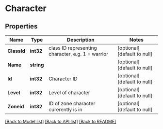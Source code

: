 # Character

## Properties
Name | Type | Description | Notes
------------ | ------------- | ------------- | -------------
**ClassId** | **int32** | class ID representing character, e.g. 1 &#x3D; warrior | [optional] [default to null]
**Name** | **string** |  | [optional] [default to null]
**Id** | **int32** | Character ID | [optional] [default to null]
**Level** | **int32** | Level of character | [optional] [default to null]
**Zoneid** | **int32** | ID of zone character curerently is in | [optional] [default to null]

[[Back to Model list]](../README.md#documentation-for-models) [[Back to API list]](../README.md#documentation-for-api-endpoints) [[Back to README]](../README.md)



